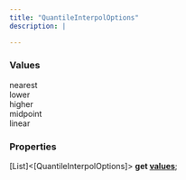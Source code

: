 ```yaml
---
title: "QuantileInterpolOptions"
description: |

---
```



### Values

<dl>
<dt><span class="dart-code">nearest</span></dt>
<dt><span class="dart-code">lower</span></dt>
<dt><span class="dart-code">higher</span></dt>
<dt><span class="dart-code">midpoint</span></dt>
<dt><span class="dart-code">linear</span></dt>
</dl>


### Properties
<dl>
<dt>

<span class="dart-code">[List]\<[QuantileInterpolOptions]> <strong>get [values](values)</strong>;</span>
</dt>
</dl>
